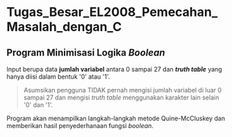 # Tugas_Besar_EL2008_Pemecahan_Masalah_dengan_C

## Program Minimisasi Logika _Boolean_
Input berupa data **jumlah variabel** antara 0 sampai 27 dan _**truth table**_ yang hanya diisi dalam bentuk '0' atau '1'.
> Asumsikan pengguna TIDAK pernah mengisi jumlah variabel di luar 0 sampai 27 dan mengisi _truth table_ menggunakan karakter lain selain '0' dan '1'.

Program akan menampilkan langkah-langkah metode Quine-McCluskey dan memberikan hasil penyederhanaan fungsi _boolean_.
